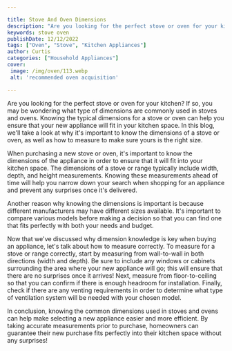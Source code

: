 ```yaml
---

title: Stove And Oven Dimensions
description: "Are you looking for the perfect stove or oven for your kitchen? If so, you may be wondering what type of dimensions are commonly u...take a moment to check it out "
keywords: stove oven
publishDate: 12/12/2022
tags: ["Oven", "Stove", "Kitchen Appliances"]
author: Curtis
categories: ["Household Appliances"]
cover: 
 image: /img/oven/113.webp
 alt: 'recommended oven acquisition'

---
```


Are you looking for the perfect stove or oven for your kitchen? If so, you may be wondering what type of dimensions are commonly used in stoves and ovens. Knowing the typical dimensions for a stove or oven can help you ensure that your new appliance will fit in your kitchen space. In this blog, we'll take a look at why it's important to know the dimensions of a stove or oven, as well as how to measure to make sure yours is the right size.

When purchasing a new stove or oven, it's important to know the dimensions of the appliance in order to ensure that it will fit into your kitchen space. The dimensions of a stove or range typically include width, depth, and height measurements. Knowing these measurements ahead of time will help you narrow down your search when shopping for an appliance and prevent any surprises once it's delivered. 

Another reason why knowing the dimensions is important is because different manufacturers may have different sizes available. It's important to compare various models before making a decision so that you can find one that fits perfectly with both your needs and budget. 

Now that we've discussed why dimension knowledge is key when buying an appliance, let's talk about how to measure correctly. To measure for a stove or range correctly, start by measuring from wall-to-wall in both directions (width and depth). Be sure to include any windows or cabinets surrounding the area where your new appliance will go; this will ensure that there are no surprises once it arrives! Next, measure from floor-to-ceiling so that you can confirm if there is enough headroom for installation. Finally, check if there are any venting requirements in order to determine what type of ventilation system will be needed with your chosen model. 

In conclusion, knowing the common dimensions used in stoves and ovens can help make selecting a new appliance easier and more efficient. By taking accurate measurements prior to purchase, homeowners can guarantee their new purchase fits perfectly into their kitchen space without any surprises!

